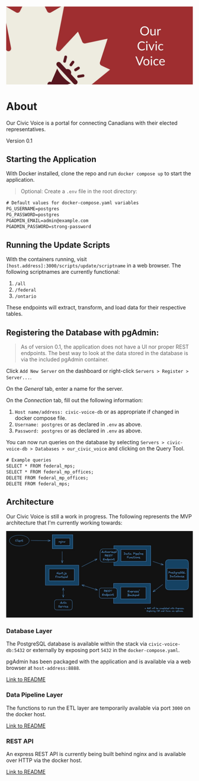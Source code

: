 [![Our Civic Voice banner image](/images/banner.jpg "Our Civic Voice")](/images/banner.jpg)

# About

Our Civic Voice is a portal for connecting Canadians with their elected representatives. 

Version 0.1

## Starting the Application

With Docker installed, clone the repo and run `docker compose up` to start the application. 

> Optional: Create a `.env` file in the root directory:

```
# Default values for docker-compose.yaml variables
PG_USERNAME=postgres
PG_PASSWORD=postgres
PGADMIN_EMAIL=admin@example.com
PGADMIN_PASSWORD=strong-password
```

## Running the Update Scripts

With the containers running, visit `[host.address]:3000/scripts/update/scriptname` in a web browser. The following scriptnames are currently functional:

1. `/all` 
2. `/federal`
3. `/ontario`

These endpoints will extract, transform, and load data for their respective tables.

## Registering the Database with pgAdmin:

> As of version 0.1, the application does not have a UI nor proper REST endpoints. The best way to look at the data stored in the database is via the included pgAdmin container.

Click `Add New Server` on the dashboard or right-click `Servers > Register > Server...`.

On the *General* tab, enter a name for the server.

On the *Connection* tab, fill out the following information:
1. `Host name/address: civic-voice-db` or as appropriate if changed in docker compose file.
2. `Username: postgres` or as declared in `.env` as above.
3. `Password: postgres` or as declared in `.env` as above.

You can now run queries on the database by selecting `Servers > civic-voice-db > Databases > our_civic_voice` and clicking on the Query Tool.

```
# Example queries
SELECT * FROM federal_mps;
SELECT * FROM federal_mp_offices;
DELETE FROM federal_mp_offices;
DELETE FROM federal_mps;
```

## Architecture

Our Civic Voice is still a work in progress. The following represents the MVP architecture that I'm currently working towards:

[![Architecture diagram image](/images/architecture.jpg "Planned Architecture")](/images/architecture.jpg)

### Database Layer

The PostgreSQL database is available within the stack via `civic-voice-db:5432` or externally by exposing port `5432` in the `docker-compose.yaml`.

pgAdmin has been packaged with the application and is available via a web browser at `host-address:8888`.

[Link to README](/database/README.md)

### Data Pipeline Layer

The functions to run the ETL layer are temporarily available via port `3000` on the docker host. 

[Link to README](/data-pipeline/README.md)

### REST API

An express REST API is currently being built behind nginx and is available over HTTP via the docker host.

[Link to README](/express/README.md)
